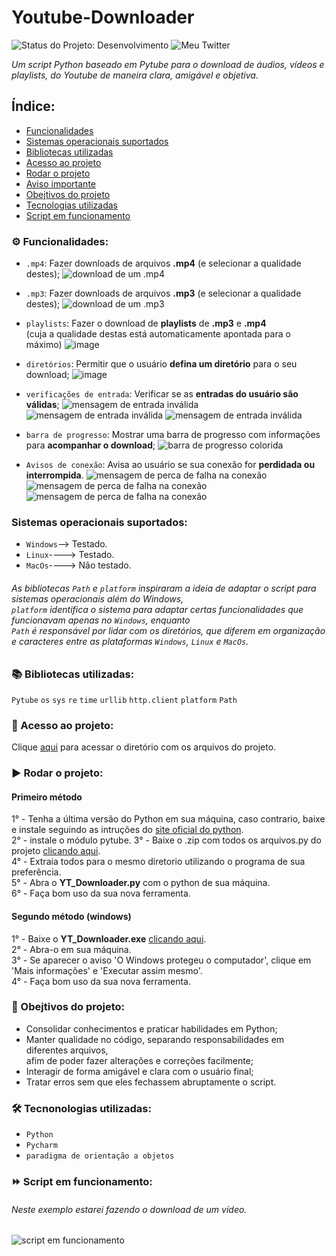# Youtube-Downloader
![Status do Projeto: Desenvolvimento](https://img.shields.io/badge/Status-Desenvolvimento-brightgreen)
![Meu Twitter](https://img.shields.io/twitter/url?label=%40W3SL3N&style=social&url=https%3A%2F%2Ftwitter.com%2FW3SL3N)

*Um script Python baseado em Pytube para o download de áudios, vídeos e playlists, do Youtube de maneira clara, amigável e objetiva.*

## Índice:
- [Funcionalidades](https://github.com/W3SL3N/Youtube-Downloader/blob/main/README.md#gear-funcionalidades)
- [Sistemas operacionais suportados](https://github.com/W3SL3N/Youtube-Downloader/blob/main/README.md#sistemas-operacionais-suportados)
- [Bibliotecas utilizadas](https://github.com/W3SL3N/Youtube-Downloader/blob/main/README.md#books-bibliotecas-utilizadas)
- [Acesso ao projeto](https://github.com/W3SL3N/Youtube-Downloader/blob/main/README.md#file_folder-acesso-ao-projeto)
- [Rodar o projeto](https://github.com/W3SL3N/Youtube-Downloader/blob/main/README.md#arrow_forward-rodar-o-projeto)
- [Aviso importante](https://github.com/W3SL3N/Youtube-Downloader/blob/main/README.md#warning-aviso-importante)
- [Obejtivos do projeto](https://github.com/W3SL3N/Youtube-Downloader/blob/main/README.md#jigsaw-obejtivos-do-projeto)
- [Tecnologias utilizadas](https://github.com/W3SL3N/Youtube-Downloader/blob/main/README.md#hammer_and_wrench-tecnonologias-utilizadas)
- [Script em funcionamento](https://github.com/W3SL3N/Youtube-Downloader/blob/main/README.md#fast_forward-script-em-funcionamento)

### :gear: Funcionalidades:

- `.mp4`:  Fazer downloads de arquivos **.mp4** (e selecionar a qualidade destes);
![download de um .mp4](https://user-images.githubusercontent.com/108354947/180067412-faa8c1d2-4e1f-4786-b11b-553c71f5963b.png)

- `.mp3`:  Fazer downloads de arquivos **.mp3** (e selecionar a qualidade destes);
![download de um .mp3](https://user-images.githubusercontent.com/108354947/180072545-a1abdf93-c5bf-4b46-8cc1-1802dead4021.png)

- `playlists`:  Fazer o download de **playlists** de **.mp3** e **.mp4** <br/>(cuja a qualidade destas está automaticamente apontada para o máximo)
![image](https://user-images.githubusercontent.com/108354947/180302922-e7b6a929-9cd0-49b7-ae27-4ebb0f624f4d.png)

- `diretórios`:  Permitir que o usuário **defina um diretório** para o seu download;
![image](https://user-images.githubusercontent.com/108354947/180302486-0f15d081-6cda-4ab8-952f-9756ab732141.png)

- `verificações de entrada`:  Verificar se as **entradas do usuário são válidas**; 
![mensagem de entrada inválida](https://user-images.githubusercontent.com/108354947/180074013-8d8600f7-c670-4e51-9bf2-6478556a0414.png)
![mensagem de entrada inválida](https://user-images.githubusercontent.com/108354947/180074327-ab2e081a-6ed5-4a88-b2c5-715692ee228f.png)
![mensagem de entrada inválida](https://user-images.githubusercontent.com/108354947/180074679-85296772-8182-4487-8079-d4dcf1b174be.png)

- `barra de progresso`:  Mostrar uma barra de progresso com informações para **acompanhar o download**;
![barra de progresso colorida](https://user-images.githubusercontent.com/108354947/180069500-650d5709-9062-422d-888f-4dedc65bdf65.png)

- `Avisos de conexão`:  Avisa ao usuário se sua conexão for **perdidada ou interrompida**.
![mensagem de perca de falha na conexão](https://user-images.githubusercontent.com/108354947/180070398-aaff871c-7da2-48ec-8051-4c8ea6ffcda7.png)
![mensagem de perca de falha na conexão](https://user-images.githubusercontent.com/108354947/180072901-5e605ff6-7927-4d20-b219-dac5dbf3ae37.png)
![mensagem de perca de falha na conexão](https://user-images.githubusercontent.com/108354947/180069032-93a2d97c-ce39-4714-8ead-7e2fe029712a.png)

### Sistemas operacionais suportados:

- `Windows`--> Testado.
- `Linux`----> Testado.
- `MacOs`----> Não testado.

###### As bibliotecas `Path` e `platform` inspiraram a ideia de adaptar o script para sistemas operacionais além do Windows, <br/>`platform` identifica o sistema para adaptar certas funcionalidades que funcionavam apenas no `Windows`, enquanto <br/>`Path` é responsável por lidar com os diretórios, que diferem em organização e caracteres entre as plataformas `Windows`, `Linux` e `MacOs`.

### :books: Bibliotecas utilizadas:

`Pytube`
`os`
`sys`
`re`
`time`
`urllib`
`http.client`
`platform`
`Path`

### :file_folder: Acesso ao projeto:

Clique [aqui](https://github.com/W3SL3N/Youtube-Downloader/tree/main/Youtube%20Downloader) para acessar o diretório com os arquivos do projeto.

### :arrow_forward: Rodar o projeto:

#### Primeiro método 

1° - Tenha a última versão do Python em sua máquina, caso contrario, baixe e instale seguindo as intruções do [site oficial do python](https://www.python.org/).<br/>
2° - instale o módulo pytube.
3° - Baixe o .zip com todos os arquivos.py do projeto [clicando aqui](https://github.com/W3SL3N/Youtube-Downloader/raw/main/YT_Downloader.zip).<br/>
4° - Extraia todos para o mesmo diretorio utilizando o programa de sua preferência.<br/>
5° - Abra o **YT_Downloader.py** com o python de sua máquina.<br/>
6° - Faça bom uso da sua nova ferramenta.

#### Segundo método (windows)

1° - Baixe o **YT_Downloader.exe** [clicando aqui](https://github.com/W3SL3N/Youtube-Downloader/raw/main/YT_Downloader.exe).<br/>
2° - Abra-o em sua máquina.<br/>
3° - Se aparecer o aviso 'O Windows protegeu o computador', clique em 'Mais informações' e 'Executar assim mesmo'.<br/>
4° - Faça bom uso da sua nova ferramenta.<br/>

### :jigsaw: Obejtivos do projeto:

- Consolidar conhecimentos e praticar habilidades em Python;
- Manter qualidade no código, separando responsabilidades em diferentes arquivos, <br/>afim de poder fazer alterações e correções facilmente;
- Interagir de forma amigável e clara com o usuário final;
- Tratar erros sem que eles fechassem abruptamente o script.

### :hammer_and_wrench: Tecnonologias utilizadas:

- `Python`
- `Pycharm`
- `paradigma de orientação a objetos`

### :fast_forward: Script em funcionamento:

###### Neste exemplo estarei fazendo o download de um vídeo.

![script em funcionamento](https://user-images.githubusercontent.com/108354947/180101190-87bb8952-15b2-44a4-9d64-6c608db11c23.gif)


